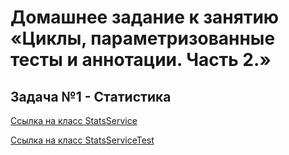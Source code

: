 # Домашнее задание к занятию «Циклы, параметризованные тесты и аннотации. Часть 2.»

## Задача №1 - Статистика

[Ссылка на класс StatsService](https://github.com/npetyaeva/javaLesson_6_1/blob/master/src/main/java/ru/netology/sqr/SQRService.java)

[Ссылка на класс StatsServiceTest](https://github.com/npetyaeva/javaLesson_6_1/blob/master/src/test/java/ru/netology/sqr/SQRServiceTest.java)
